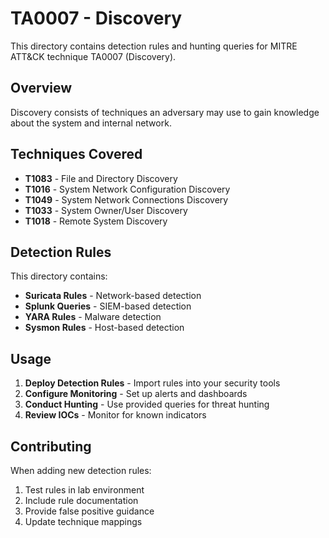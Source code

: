# TA0007 - Discovery

This directory contains detection rules and hunting queries for MITRE ATT&CK technique TA0007 (Discovery).

## Overview

Discovery consists of techniques an adversary may use to gain knowledge about the system and internal network.

## Techniques Covered

- **T1083** - File and Directory Discovery
- **T1016** - System Network Configuration Discovery
- **T1049** - System Network Connections Discovery
- **T1033** - System Owner/User Discovery
- **T1018** - Remote System Discovery

## Detection Rules

This directory contains:
- **Suricata Rules** - Network-based detection
- **Splunk Queries** - SIEM-based detection
- **YARA Rules** - Malware detection
- **Sysmon Rules** - Host-based detection

## Usage

1. **Deploy Detection Rules** - Import rules into your security tools
2. **Configure Monitoring** - Set up alerts and dashboards
3. **Conduct Hunting** - Use provided queries for threat hunting
4. **Review IOCs** - Monitor for known indicators

## Contributing

When adding new detection rules:
1. Test rules in lab environment
2. Include rule documentation
3. Provide false positive guidance
4. Update technique mappings
